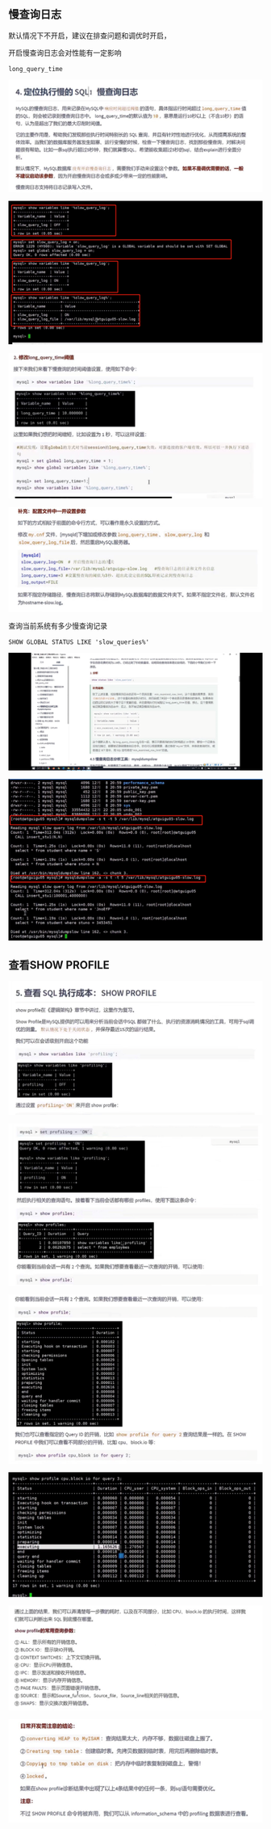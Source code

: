 慢查询日志
---

默认情况下不开启，建议在排查问题和调优时开启，

开启慢查询日志会对性能有一定影响

    long_query_time

![img_164.png](img_164.png)

![img_165.png](img_165.png)

![img_166.png](img_166.png)

![img_167.png](img_167.png)

查询当前系统有多少慢查询记录

    SHOW GLOBAL STATUS LIKE 'slow_queries%'

![img_168.png](img_168.png)

![img_169.png](img_169.png)

查看SHOW PROFILE
---

![img_170.png](img_170.png)

![img_171.png](img_171.png)

![img_172.png](img_172.png)

![img_173.png](img_173.png)

![img_174.png](img_174.png)

![img_175.png](img_175.png)